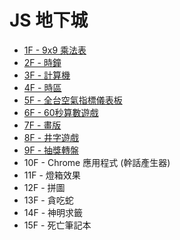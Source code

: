 # JS 地下城
- [1F - 9x9 乘法表](https://lizwang50.github.io/js-underground/1F_9x9dan/index.html)
- [2F - 時鐘](https://lizwang50.github.io/js-underground/2F_Clock/index.html)
- [3F - 計算機](https://lizwang50.github.io/js-underground/3F_Calculator/index.html)
- [4F - 時區](https://lizwang50.github.io/js-underground/4F_TimeZone/index.html)
- [5F - 全台空氣指標儀表板](https://lizwang50.github.io/js-underground/5F_AirQualityInfo/index.html)
- [6F - 60秒算數遊戲](https://lizwang50.github.io/js-underground/6F_CountingGame/index.html)
- [7F - 畫版](https://lizwang50.github.io/js-underground/7F_DrawingBoard/index.html)
- [8F - 井字遊戲](https://lizwang50.github.io/js-underground/8F_TicTacToe/index.html)
- [9F - 抽獎轉盤](https://lizwang50.github.io/js-underground/9F_LuckyWheel/index.html)
- 10F - Chrome 應用程式 (幹話產生器)
- 11F - 燈箱效果
- 12F - 拼圖
- 13F - 貪吃蛇
- 14F - 神明求籤
- 15F - 死亡筆記本
